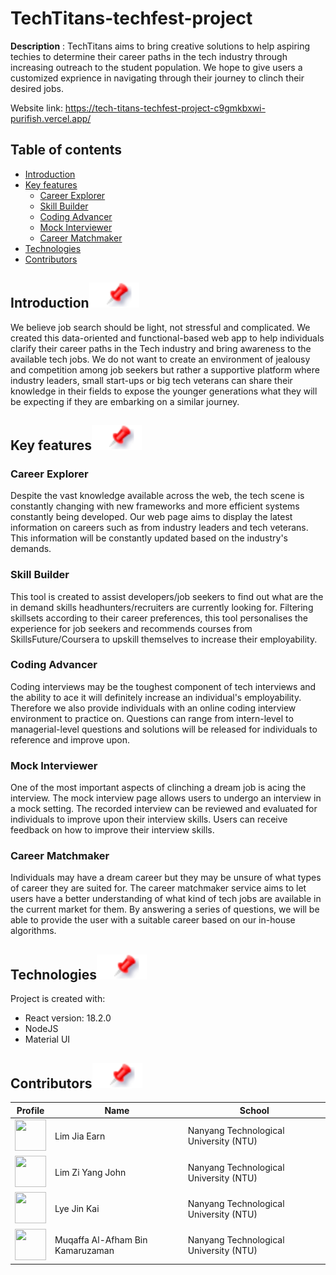 # TechTitans-techfest-project

**Description** : TechTitans aims to bring creative solutions to help aspiring techies to determine their career paths in the tech industry through increasing outreach to the student population. We hope to give users a customized exprience in navigating through their journey to clinch their desired jobs.

Website link: https://tech-titans-techfest-project-c9gmkbxwi-purifish.vercel.app/

## Table of contents

- [Introduction](#introduction)
- [Key features](#key-features)
    - [Career Explorer](#career-explorer)
    - [Skill Builder](#skill-builder)
    - [Coding Advancer](#coding-advancer)
    - [Mock Interviewer](#mock-interviewer)
    - [Career Matchmaker](#career-matchmaker)
- [Technologies](#technologies)
- [Contributors](#contributors)


## Introduction[![](./README_docsAndimages/pin.svg)](#introduction)

We believe job search should be light, not stressful and complicated. We created this data-oriented and functional-based web app to help individuals clarify their career paths in the Tech industry and bring awareness to the available tech jobs. We do not want to create an environment of jealousy and competition among job seekers but rather a supportive platform where industry leaders, small start-ups or big tech veterans can share their knowledge in their fields to expose the younger generations what they will be expecting if they are embarking on a similar journey. 


## Key features[![](./README_docsAndimages/pin.svg)](#key-features)

### Career Explorer
Despite the vast knowledge available across the web, the tech scene is constantly changing with new frameworks and more efficient systems constantly being developed. Our web page aims to display the latest information on careers such as from industry leaders and tech veterans. This information will be constantly updated based on the industry's demands.

### Skill Builder 
This tool is created to assist developers/job seekers to find out what are the in demand skills headhunters/recruiters are currently looking for. Filtering skillsets according to their career preferences, this tool personalises the experience for job seekers and recommends courses from SkillsFuture/Coursera to upskill themselves to increase their employability.

### Coding Advancer 
Coding interviews may be the toughest component of tech interviews and the ability to ace it will definitely increase an individual's employability. Therefore we also provide individuals with an online coding interview environment to practice on. Questions can range from intern-level to managerial-level questions and solutions will be released for individuals to reference and improve upon.

### Mock Interviewer
One of the most important aspects of clinching a dream job is acing the interview. The mock interview page allows users to undergo an interview in a mock setting. The recorded interview can be reviewed and evaluated for individuals to improve upon their interview skills. Users can receive feedback on how to improve their interview skills.

### Career Matchmaker
Individuals may have a dream career but they may be unsure of what types of career they are suited for. The career matchmaker service aims to let users have a better understanding of what kind of tech jobs are available in the current market for them. By answering a series of questions, we will be able to provide the user with a suitable career based on our in-house algorithms.


## Technologies[![](./README_docsAndimages/pin.svg)](#technologies)

Project is created with:

- React version: 18.2.0
- NodeJS
- Material UI

## Contributors[![](./README_docsAndimages/pin.svg)](#contributors)

| Profile                                                                                                                                           | Name             | School                                 |
| ------------------------------------------------------------------------------------------------------------------------------------------------- | ---------------- | -------------------------------------- |
| <a href='https://github.com/LimJiaEarn' title='LimJiaEarn'> <img src='https://github.com/LimJiaEarn.png' height='50' width='50'/></a> | Lim Jia Earn       | Nanyang Technological University (NTU) |
| <a href='https://github.com/yuandjom' title='yuandjom'> <img src='https://github.com/yuandjom.png' height='50' width='50'/></a>                   | Lim Zi Yang John | Nanyang Technological University (NTU) |
| <a href='https://github.com/jklye' title='jklye'> <img src='https://github.com/jklye.png' height='50' width='50'/></a>                   | Lye Jin Kai | Nanyang Technological University (NTU) |
| <a href='https://github.com/Purifish' title='Purifish'> <img src='https://github.com/Purifish.png' height='50' width='50'/></a>                   | Muqaffa Al-Afham Bin Kamaruzaman  | Nanyang Technological University (NTU) |
